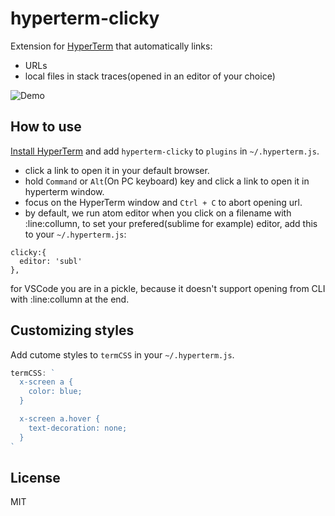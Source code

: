 # hyperterm-clicky

Extension for [HyperTerm](https://hyperterm.org) that automatically links:
- URLs
- local files in stack traces(opened in an editor of your choice)

![Demo](https://cloud.githubusercontent.com/assets/775227/16933009/4fd309a0-4d85-11e6-99b5-720185f4b7d8.gif)

## How to use

[Install HyperTerm](https://hyperterm.org/#installation) and add `hyperterm-clicky` to `plugins`
in `~/.hyperterm.js`.

- click a link to open it in your default browser.
- hold `Command` or `Alt`(On PC keyboard) key and click a link to open it in hyperterm window.
- focus on the HyperTerm window and `Ctrl + C` to abort opening url.
- by default, we run atom editor when you click on a filename with :line:collumn, to set your prefered(sublime for example) editor, add this to your `~/.hyperterm.js`:
```
clicky:{
  editor: 'subl'
},
```
for VSCode you are in a pickle, because it doesn't support opening from CLI with :line:collumn at the end.


## Customizing styles

Add cutome styles to `termCSS` in your `~/.hyperterm.js`.

```js
termCSS: `
  x-screen a {
    color: blue;
  }

  x-screen a.hover {
    text-decoration: none;
  }
`
```


## License

MIT

